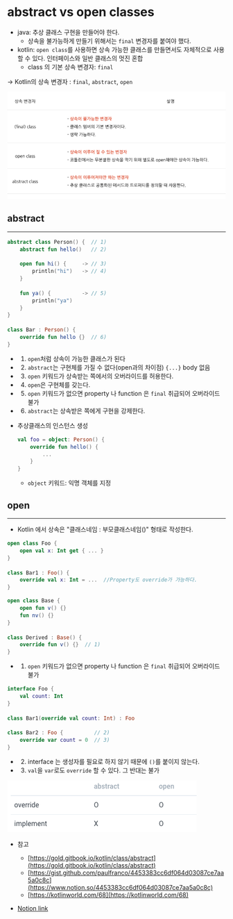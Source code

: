 # abstract vs open classes

- java: 추상 클래스 구현을 만들어야 한다.
    - 상속을 불가능하게 만들기 위해서는 `final` 변경자를 붙여야 했다.
- kotlin: `open class`를 사용하면 상속 가능한 클래스를 만들면서도 자체적으로 사용할 수 있다. 인터페이스와 일반 클래스의 멋진 혼합
    - class 의 기본 상속 변경자: `final`

→ Kotlin의 상속 변경자 : `final`, `abstract`, `open`

![Untitled](./image/abstract_open/Untitled.png)

## abstract

---

```kotlin
abstract class Person() {  // 1)
    abstract fun hello()   // 2)

    open fun hi() {     -> // 3)
        println("hi")   -> // 4)
    }

    fun ya() {          -> // 5)
        println("ya")
    }
}

class Bar : Person() {
    override fun hello {}  // 6)
}
```

- 1) `open`처럼 상속이 가능한 클래스가 된다
- 2) `abstract`는 구현체를 가질 수 없다(open과의 차이점) `{...}` body 없음
- 3) `open` 키워드가 상속받는 쪽에서의 오버라이드를 허용한다.
- 4) `open`은 구현체를 갖는다.
- 5) `open` 키워드가 없으면 property 나 function 은 `final` 취급되어 오버라이드 불가
- 6) `abstract`는 상속받은 쪽에게 구현을 강제한다.

- 추상클래스의 인스턴스 생성

    ```kotlin
    val foo = object: Person() {
        override fun hello() {
            ...
        }
    }
    ```

    - `object` 키워드: 익명 객체를 지정

## open

---

- Kotlin 에서 상속은 "클래스네임 : 부모클래스네임()" 형태로 작성한다.

```kotlin
open class Foo {
    open val x: Int get { ... }
}

class Bar1 : Foo() {
    override val x: Int = ...  //Property도 override가 가능하다.
}
```

```kotlin
open class Base {
    open fun v() {}
    fun nv() {}
}

class Derived : Base() {
    override fun v() {}  // 1)
}
```

- 1) `open` 키워드가 없으면 property 나 function 은 `final` 취급되어 오버라이드 불가

```kotlin
interface Foo {
    val count: Int
}

class Bar1(override val count: Int) : Foo

class Bar2 : Foo {          // 2)
    override var count = 0  // 3)
}
```

- 2) interface 는 생성자를 필요로 하지 않기 때문에 `()`를 붙이지 않는다.
- 3) `val`을 `var`로도 `override` 할 수 있다. 그 반대는 불가

![Untitled](./image/abstract_open/Untitled%201.png)

- 참고
    - [https://gold.gitbook.io/kotlin/class/abstract](https://gold.gitbook.io/kotlin/class/abstract)
    - [https://gist.github.com/paulfranco/4453383cc6df064d03087ce7aa5a0c8c](https://www.notion.so/4453383cc6df064d03087ce7aa5a0c8c)
    - [https://kotlinworld.com/68](https://kotlinworld.com/68)


- [Notion link](https://jennyuni.notion.site/abstract-vs-open-classes-a5f9f905a6cb4c5aaf1670d8baea46e5)
